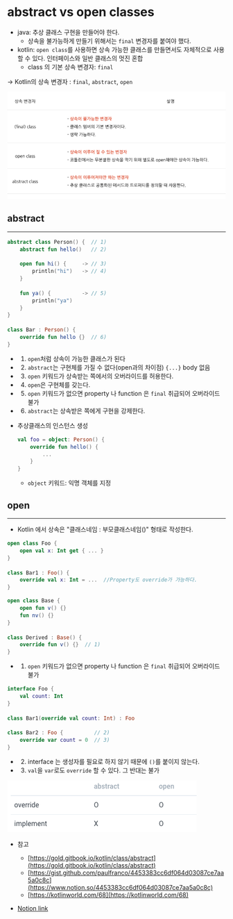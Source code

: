 # abstract vs open classes

- java: 추상 클래스 구현을 만들어야 한다.
    - 상속을 불가능하게 만들기 위해서는 `final` 변경자를 붙여야 했다.
- kotlin: `open class`를 사용하면 상속 가능한 클래스를 만들면서도 자체적으로 사용할 수 있다. 인터페이스와 일반 클래스의 멋진 혼합
    - class 의 기본 상속 변경자: `final`

→ Kotlin의 상속 변경자 : `final`, `abstract`, `open`

![Untitled](./image/abstract_open/Untitled.png)

## abstract

---

```kotlin
abstract class Person() {  // 1)
    abstract fun hello()   // 2)

    open fun hi() {     -> // 3)
        println("hi")   -> // 4)
    }

    fun ya() {          -> // 5)
        println("ya")
    }
}

class Bar : Person() {
    override fun hello {}  // 6)
}
```

- 1) `open`처럼 상속이 가능한 클래스가 된다
- 2) `abstract`는 구현체를 가질 수 없다(open과의 차이점) `{...}` body 없음
- 3) `open` 키워드가 상속받는 쪽에서의 오버라이드를 허용한다.
- 4) `open`은 구현체를 갖는다.
- 5) `open` 키워드가 없으면 property 나 function 은 `final` 취급되어 오버라이드 불가
- 6) `abstract`는 상속받은 쪽에게 구현을 강제한다.

- 추상클래스의 인스턴스 생성

    ```kotlin
    val foo = object: Person() {
        override fun hello() {
            ...
        }
    }
    ```

    - `object` 키워드: 익명 객체를 지정

## open

---

- Kotlin 에서 상속은 "클래스네임 : 부모클래스네임()" 형태로 작성한다.

```kotlin
open class Foo {
    open val x: Int get { ... }
}

class Bar1 : Foo() {
    override val x: Int = ...  //Property도 override가 가능하다.
}
```

```kotlin
open class Base {
    open fun v() {}
    fun nv() {}
}

class Derived : Base() {
    override fun v() {}  // 1)
}
```

- 1) `open` 키워드가 없으면 property 나 function 은 `final` 취급되어 오버라이드 불가

```kotlin
interface Foo {
    val count: Int
}

class Bar1(override val count: Int) : Foo

class Bar2 : Foo {          // 2)
    override var count = 0  // 3)
}
```

- 2) interface 는 생성자를 필요로 하지 않기 때문에 `()`를 붙이지 않는다.
- 3) `val`을 `var`로도 `override` 할 수 있다. 그 반대는 불가

![Untitled](./image/abstract_open/Untitled%201.png)

- 참고
    - [https://gold.gitbook.io/kotlin/class/abstract](https://gold.gitbook.io/kotlin/class/abstract)
    - [https://gist.github.com/paulfranco/4453383cc6df064d03087ce7aa5a0c8c](https://www.notion.so/4453383cc6df064d03087ce7aa5a0c8c)
    - [https://kotlinworld.com/68](https://kotlinworld.com/68)


- [Notion link](https://jennyuni.notion.site/abstract-vs-open-classes-a5f9f905a6cb4c5aaf1670d8baea46e5)
